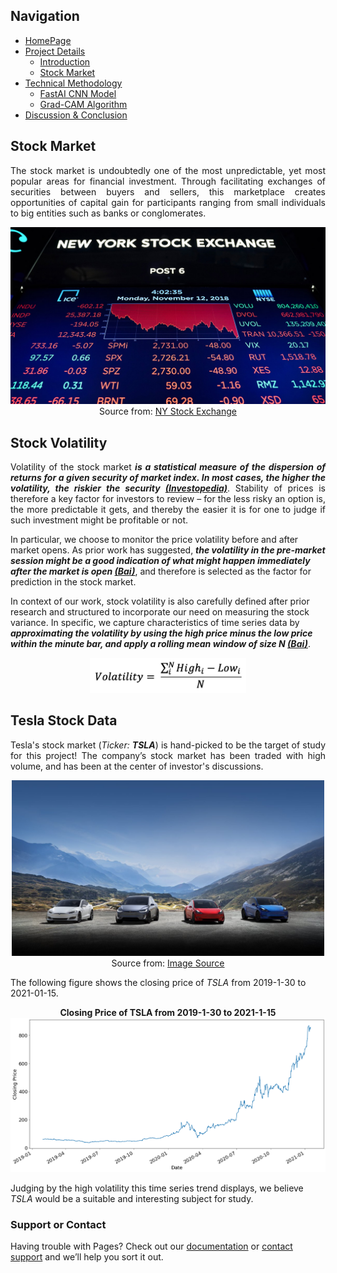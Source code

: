 ## Navigation 
- <a href = "https://connielee99.github.io/Explainable-AI-in-Finance">HomePage</a>
- <a href = "https://connielee99.github.io/Explainable-AI-in-Finance/abstract">Project Details</a>
  - <a href = "https://connielee99.github.io/Explainable-AI-in-Finance/introduction">Introduction</a>
  - <a href = "https://connielee99.github.io/Explainable-AI-in-Finance/stockmarket">Stock Market</a>
- <a href = "https://connielee99.github.io/Explainable-AI-in-Finance/methodology">Technical Methodology</a>
	- <a href = "https://connielee99.github.io/Explainable-AI-in-Finance/fastai">FastAI CNN Model</a>
	- <a href = "https://connielee99.github.io/Explainable-AI-in-Finance/fastai">Grad-CAM Algorithm</a>
- <a href = "https://connielee99.github.io/Explainable-AI-in-Finance/discussion">Discussion & Conclusion</a>

## Stock Market

<p align="justify">
	  The stock market is undoubtedly one of the most unpredictable, yet most popular areas for financial investment. Through facilitating exchanges of securities between buyers and sellers, this marketplace creates opportunities of capital gain for participants ranging from small individuals to big entities such as banks or conglomerates.
<p align="center"> 
  <img src="img/nyse.jpg" alt="nyse" width=600>
  <br>Source from: <a href="https://www.google.com/url?sa=i&url=https%3A%2F%2Fwww.marketplace.org%2F2019%2F09%2F05%2Flets-break-down-the-numbers%2F&psig=AOvVaw0389PgAa1I2S2U6pMbcYAX&ust=1613316742432000&source=images&cd=vfe&ved=0CAIQjRxqFwoTCLDA5LSX5-4CFQAAAAAdAAAAABAD">NY Stock Exchange</a>
</p>
</p>

## Stock Volatility

<p align="justify">
	Volatility of the stock market <i><b>is a statistical measure of the dispersion of returns for a given security of market index. In most cases, the higher the volatility, the riskier the security <a href = "https://www.investopedia.com/terms/v/volatility.asp">(Investopedia)</a></b></i>. Stability of prices is therefore a key factor for investors to review – for the less risky an option is, the more predictable it gets, and thereby the easier it is for one to judge if such investment might be profitable or not.
	
In particular, we choose to monitor the price volatility before and after market opens. As prior work has suggested, <i><b>the volatility in the pre-market session might be a good indication of what might happen immediately after the market is open <a href = "towardsdatascience.com/image recognition-vs-other-techniques-in-predicting-the-financial-market-55548d4cda4">(Bai)</a></b></i>, and therefore is selected as the factor for prediction in the stock market. 

In context of our work, stock volatility is also carefully defined after prior research and structured to incorporate our need on measuring the stock variance. In specific, we capture characteristics of time series data by <i><b>approximating the volatility by using the high price minus the low price within the minute bar, and apply a rolling mean window of size N <a href = "towardsdatascience.com/image recognition-vs-other-techniques-in-predicting-the-financial-market-55548d4cda4">(Bai)</a></b></i>.
</p>
<p align="center"> 
  <img src="img/volequation.png" alt="vol" width=250>
</p>

## Tesla Stock Data
<p align = "justify">
	Tesla's stock market (<i>Ticker: <b>TSLA</b></i>) is hand-picked to be the target of study for this project! The company’s stock market has been traded with high volume, and has been at the center of investor's discussions.
	<p align="center"> 
  <img src="img/teslaback.jpg" alt="teslaback" width=500>
  <br>Source from: <a href="https://www.google.com/url?sa=i&url=https%3A%2F%2Ftwitter.com%2Fteslanetapp&psig=AOvVaw3yq5p5CD2wGKiF0f8qAkje&ust=1613366359782000&source=images&cd=vfe&ved=0CAIQjRxqFwoTCMC20ZvQ6O4CFQAAAAAdAAAAABAJ">Image Source</a>
</p>
	 The following figure shows the closing price of <i>TSLA</i> from 2019-1-30 to 2021-01-15.<br>
	<p align="center"> 
	<b>Closing Price of TSLA from 2019-1-30 to 2021-1-15</b><br>
  <img src="img/report_img/raw_data_close.png" alt="raw_data_close" width=600><br>
</p>
	Judging by the high volatility this time series trend displays, we believe <i>TSLA</i> would be a suitable and interesting subject for study.

</p>

### Support or Contact

Having trouble with Pages? Check out our [documentation](https://docs.github.com/categories/github-pages-basics/) or [contact support](https://support.github.com/contact) and we’ll help you sort it out.
